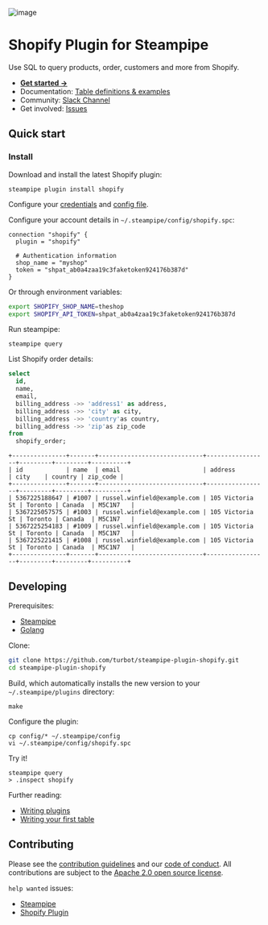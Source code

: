 ![image](https://hub.steampipe.io/images/plugins/turbot/shopify-social-graphic.png)

# Shopify Plugin for Steampipe

Use SQL to query products, order, customers and more from Shopify.

- **[Get started →](https://hub.steampipe.io/plugins/turbot/shopify)**
- Documentation: [Table definitions & examples](https://hub.steampipe.io/plugins/turbot/shopify/tables)
- Community: [Slack Channel](https://steampipe.io/community/join)
- Get involved: [Issues](https://github.com/turbot/steampipe-plugin-shopify/issues)

## Quick start

### Install

Download and install the latest Shopify plugin:

```shell
steampipe plugin install shopify
```

Configure your [credentials](https://hub.steampipe.io/plugins/turbot/shopify#credentials) and [config file](https://hub.steampipe.io/plugins/turbot/shopify#configuration).

Configure your account details in `~/.steampipe/config/shopify.spc`:

```hcl
connection "shopify" {
  plugin = "shopify"

  # Authentication information
  shop_name = "myshop"
  token = "shpat_ab0a4zaa19c3faketoken924176b387d"
}
```

Or through environment variables:

```sh
export SHOPIFY_SHOP_NAME=theshop
export SHOPIFY_API_TOKEN=shpat_ab0a4zaa19c3faketoken924176b387d
```

Run steampipe:

```shell
steampipe query
```

List Shopify order details:

```sql
select
  id,
  name,
  email,
  billing_address ->> 'address1' as address,
  billing_address ->> 'city' as city,
  billing_address ->> 'country'as country,
  billing_address ->> 'zip'as zip_code
from
  shopify_order;
```

```
+---------------+-------+-----------------------------+-----------------+---------+---------+----------+
| id            | name  | email                       | address         | city    | country | zip_code |
+---------------+-------+-----------------------------+-----------------+---------+---------+----------+
| 5367225188647 | #1007 | russel.winfield@example.com | 105 Victoria St | Toronto | Canada  | M5C1N7   |
| 5367225057575 | #1003 | russel.winfield@example.com | 105 Victoria St | Toronto | Canada  | M5C1N7   |
| 5367225254183 | #1009 | russel.winfield@example.com | 105 Victoria St | Toronto | Canada  | M5C1N7   |
| 5367225221415 | #1008 | russel.winfield@example.com | 105 Victoria St | Toronto | Canada  | M5C1N7   |
+---------------+-------+-----------------------------+-----------------+---------+---------+----------+
```

## Developing

Prerequisites:

- [Steampipe](https://steampipe.io/downloads)
- [Golang](https://golang.org/doc/install)

Clone:

```sh
git clone https://github.com/turbot/steampipe-plugin-shopify.git
cd steampipe-plugin-shopify
```

Build, which automatically installs the new version to your `~/.steampipe/plugins` directory:

```
make
```

Configure the plugin:

```
cp config/* ~/.steampipe/config
vi ~/.steampipe/config/shopify.spc
```

Try it!

```
steampipe query
> .inspect shopify
```

Further reading:

- [Writing plugins](https://steampipe.io/docs/develop/writing-plugins)
- [Writing your first table](https://steampipe.io/docs/develop/writing-your-first-table)

## Contributing

Please see the [contribution guidelines](https://github.com/turbot/steampipe/blob/main/CONTRIBUTING.md) and our [code of conduct](https://github.com/turbot/steampipe/blob/main/CODE_OF_CONDUCT.md). All contributions are subject to the [Apache 2.0 open source license](https://github.com/turbot/steampipe-plugin-shopify/blob/main/LICENSE).

`help wanted` issues:

- [Steampipe](https://github.com/turbot/steampipe/labels/help%20wanted)
- [Shopify Plugin](https://github.com/turbot/steampipe-plugin-shopify/labels/help%20wanted)